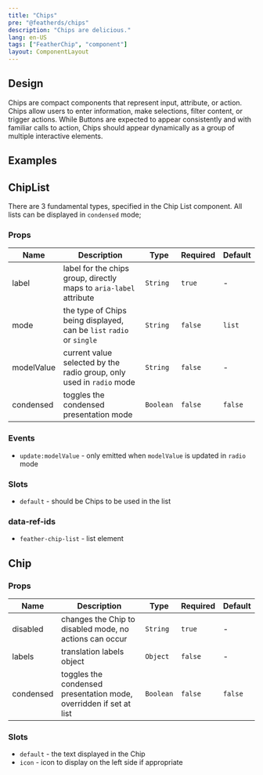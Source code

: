 ```yaml
---
title: "Chips"
pre: "@featherds/chips"
description: "Chips are delicious."
lang: en-US
tags: ["FeatherChip", "component"]
layout: ComponentLayout
---
```


## Design

Chips are compact components that represent input, attribute, or action. Chips allow users to enter information, make selections, filter content, or trigger actions. While Buttons are expected to appear consistently and with familiar calls to action, Chips should appear dynamically as a group of multiple interactive elements.

## Examples

<Chips-Examples />

## ChipList

There are 3 fundamental types, specified in the Chip List component. All lists can be displayed in `condensed` mode;

### Props

| Name       | Description                                                          | Type      | Required | Default |
| ---------- | -------------------------------------------------------------------- | --------- | -------- | ------- |
| label      | label for the chips group, directly maps to `aria-label` attribute   | `String`  | `true`   | -       |
| mode       | the type of Chips being displayed, can be `list` `radio` or `single` | `String`  | `false`  | `list`  |
| modelValue | current value selected by the radio group, only used in `radio` mode | `String`  | `false`  | -       |
| condensed  | toggles the condensed presentation mode                              | `Boolean` | `false`  | `false` |

### Events

- `update:modelValue` - only emitted when `modelValue` is updated in `radio` mode

### Slots

- `default` - should be Chips to be used in the list

### data-ref-ids

- `feather-chip-list` - list element


## Chip

### Props

| Name      | Description                                                        | Type      | Required | Default |
| --------- | ------------------------------------------------------------------ | --------- | -------- | ------- |
| disabled  | changes the Chip to disabled mode, no actions can occur            | `String`  | `true`   | -       |
| labels    | translation labels object                                          | `Object`  | `false`  | -       |
| condensed | toggles the condensed presentation mode, overridden if set at list | `Boolean` | `false`  | `false` |

### Slots

- `default` - the text displayed in the Chip
- `icon` -  icon to display on the left side if appropriate
